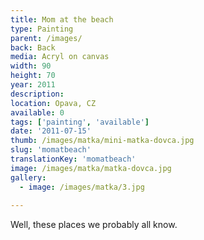 ```yaml
---
title: Mom at the beach
type: Painting
parent: /images/
back: Back
media: Acryl on canvas
width: 90
height: 70
year: 2011
description: 
location: Opava, CZ
available: 0
tags: ['painting', 'available']
date: '2011-07-15'
thumb: /images/matka/mini-matka-dovca.jpg
slug: 'momatbeach'
translationKey: 'momatbeach'
image: /images/matka/matka-dovca.jpg
gallery:
  - image: /images/matka/3.jpg
  
---
```

Well, these places we probably all know.
